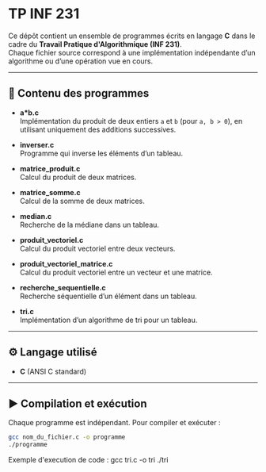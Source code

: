 # TP INF 231

Ce dépôt contient un ensemble de programmes écrits en langage **C** dans le cadre du **Travail Pratique d'Algorithmique (INF 231)**.  
Chaque fichier source correspond à une implémentation indépendante d’un algorithme ou d’une opération vue en cours.

---

## 📂 Contenu des programmes

- **a*b.c**  
  Implémentation du produit de deux entiers `a` et `b` (pour `a, b > 0`), en utilisant uniquement des additions successives.

- **inverser.c**  
  Programme qui inverse les éléments d’un tableau.

- **matrice_produit.c**  
  Calcul du produit de deux matrices.

- **matrice_somme.c**  
  Calcul de la somme de deux matrices.

- **median.c**  
  Recherche de la médiane dans un tableau.

- **produit_vectoriel.c**  
  Calcul du produit vectoriel entre deux vecteurs.

- **produit_vectoriel_matrice.c**  
  Calcul du produit vectoriel entre un vecteur et une matrice.

- **recherche_sequentielle.c**  
  Recherche séquentielle d’un élément dans un tableau.

- **tri.c**  
  Implémentation d’un algorithme de tri pour un tableau.

---

## ⚙️ Langage utilisé
- **C** (ANSI C standard)

---

## ▶️ Compilation et exécution
Chaque programme est indépendant. Pour compiler et exécuter :  

```bash
gcc nom_du_fichier.c -o programme
./programme
```
Exemple d'execution de code : 
gcc tri.c -o tri
./tri

